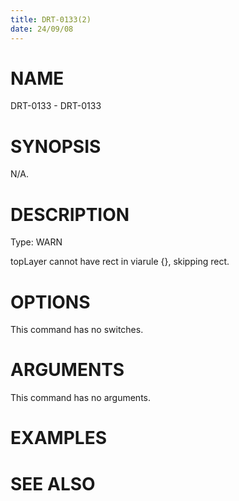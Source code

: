 ```yaml
---
title: DRT-0133(2)
date: 24/09/08
---
```


# NAME

DRT-0133 - DRT-0133

# SYNOPSIS

N/A.

# DESCRIPTION

Type: WARN

topLayer cannot have rect in viarule {}, skipping rect.

# OPTIONS

This command has no switches.

# ARGUMENTS

This command has no arguments.

# EXAMPLES

# SEE ALSO
